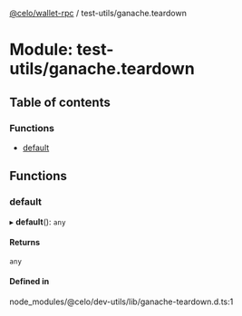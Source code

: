 [@celo/wallet-rpc](../README.md) / test-utils/ganache.teardown

# Module: test-utils/ganache.teardown

## Table of contents

### Functions

- [default](test_utils_ganache_teardown.md#default)

## Functions

### default

▸ **default**(): `any`

#### Returns

`any`

#### Defined in

node_modules/@celo/dev-utils/lib/ganache-teardown.d.ts:1
